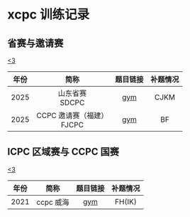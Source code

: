 # xcpc 训练记录

## 省赛与邀请赛

[<3](/Invitational/)

|年份|简称|题目链接|补题情况|
|:-:|:-:|:-:|:-:|
|2025|山东省赛 <br>SDCPC|[gym](https://codeforces.com/gym/105930)|CJKM
|2025|CCPC 邀请赛（福建）<br>FJCPC|[gym](https://codeforces.com/gym/105977)|BF


## ICPC 区域赛与 CCPC 国赛

[<3](./Regional/)

|年份|简称|题目链接|补题情况|
|:-:|:-:|:-:|:-:|
|2021|ccpc 威海|[gym](https://codeforces.com/gym/103428)|FH(IK)
